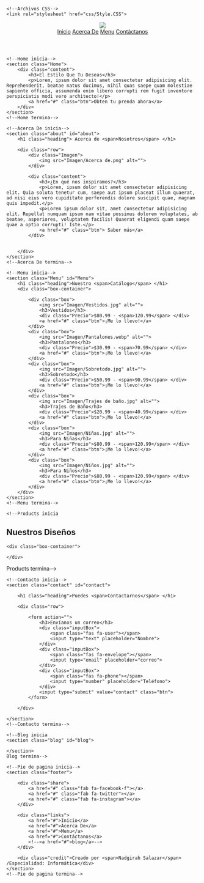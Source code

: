 <!DOCTYPE html>
<html lang="es">
<head>
    <meta charset="UTF-8">
    <meta http-equiv="X-UA-Compatible" content="IE=edge">
    <meta name="viewport" content="width=device-width, initial-scale=1.0">
    <title>Página Web Aruma</title>
    <!--Iconos Font Awesome-->
    <i class="fa-solid fa-shop"></i>
    <link rel="stylesheet" href="https://cdnjs.cloudflare.com/ajax/libs/font-awesome/5.15.4/css/all.min.css">

    <!--Archivos CSS-->
    <link rel="stylesheet" href="css/Style.CSS">

</head>

<body>
    <!--Header empieza-->
    <header class="header">
        <a href="#" class="logo">
            <img src="Imagen/Logo.png">
        </a>
        <nav class="navbar">
            <a href="#Home">Inicio</a>
            <a href="#about">Acerca De</a>
            <a href="#Menu">Menu</a>
           <!-- <a href="#products">Productos</a>-->
            <a href="#contact">Contáctanos</a>
        </nav>
        <div class="icons">
            <div class="fas fa-search" id="search-btn"></div>
            <div class="fas fa-shopping-cart" id="car-btn"></div>
            <div class="fa duotone fa-bars" id="menu-btn"></div>    
        </div>
    </header>
    <!--Header termina-->
    
    <!--Home inicia-->
    <section class="Home">
        <div class="content">
            <h3>El Estilo Que Tu Deseas</h3>
            <p>Lorem, ipsum dolor sit amet consectetur adipisicing elit. Reprehenderit, beatae natus ducimus, nihil quas saepe quam molestiae sapiente officia, assumenda enim libero corrupti rem fugit inventore perspiciatis modi vero architecto!</p>
            <a href="#" class="btn">Obten tu prenda ahora</a>
        </div>
    </section>
    <!--Home termina-->

    <!--Acerca De inicia-->
    <section class="about" id="about">
        <h1 class="heading"> Acerca de <span>Nosotros</span> </h1>

        <div class="row">
            <div class="Imagen">
                <img src="Imagen/Acerca de.png" alt="">
            </div>

            <div class="content">
                <h3>¿En qué nos inspiramos?</h3>
                <p>Lorem, ipsum dolor sit amet consectetur adipisicing elit. Quia soluta tenetur cum, saepe aut ipsum placeat illum quaerat, ad nisi eius vero cupiditate perferendis dolore suscipit quae, magnam quis impedit.</p>
                <p>Lorem ipsum dolor sit, amet consectetur adipisicing elit. Repellat numquam ipsum nam vitae possimus dolorem voluptates, ab beatae, asperiores, voluptatem facilis! Quaerat eligendi quam saepe quae a optio corrupti! Iste.</p>
                <a href="#" class="btn"> Saber más</a>
            </div>

            
        </div>
    </section>
    <!--Acerca De termina-->

    <!--Menu inicia-->
    <section class="Menu" id="Menu">
        <h1 class="heading">Nuestro <span>Catálogo</span> </h1>
        <div class="box-container">

            <div class="box">
                <img src="Imagen/Vestidos.jpg" alt="">
                <h3>Vestidos</h3>
                <div class="Precio">$80.99 - <span>120.99</span> </div>
                <a href="#" class="btn">¡Me lo llevo!</a>
            </div>
            <div class="box">
                <img src="Imagen/Pantalones.webp" alt="">
                <h3>Pantalones</h3>
                <div class="Precio">$30.99 - <span>70.99</span> </div>
                <a href="#" class="btn">¡Me lo llevo!</a>
            </div>
            <div class="box">
                <img src="Imagen/Sobretodo.jpg" alt="">
                <h3>Sobretodo</h3>
                <div class="Precio">$50.99 - <span>90.99</span> </div>
                <a href="#" class="btn">¡Me lo llevo!</a>
            </div>
            <div class="box">
                <img src="Imagen/Trajes de baño.jpg" alt="">
                <h3>Trajes de Baño</h3>
                <div class="Precio">$20.99 - <span>40.99</span> </div>
                <a href="#" class="btn">¡Me lo llevo!</a>
            </div>
            <div class="box">
                <img src="Imagen/Niñas.jpg" alt="">
                <h3>Para Niñas</h3>
                <div class="Precio">$80.99 - <span>120.99</span> </div>
                <a href="#" class="btn">¡Me lo llevo!</a>
            </div>
            <div class="box">
                <img src="Imagen/Niños.jpg" alt="">
                <h3>Para Niños</h3>
                <div class="Precio">$80.99 - <span>120.99</span> </div>
                <a href="#" class="btn">¡Me lo llevo!</a>
            </div>
        </div>
    </section>
    <!--Menu termina-->

    <!--Products inicia
<section class="products" id="Productos">
    <h1 class="heading"> Nuestros <span>Diseños</span> </h1>

    <div class="box-container">

    </div>
</section>
    Products termina-->

    <!--Contacto inicia-->
    <section class="contact" id="contact">

        <h1 class="heading">Puedes <span>Contactarnos</span> </h1>

        <div class="row">

            <form action="">
                <h3>Envíanos un correo</h3>
                <div class="inputBox">
                    <span class="fas fa-user"></span>
                    <input type="text" placeholder="Nombre">
                </div>
                <div class="inputBox">
                    <span class="fas fa-envelope"></span>
                    <input type="email" placeholder="correo">
                </div>
                <div class="inputBox">
                    <span class="fas fa-phone"></span>
                    <input type="number" placeholder="Teléfono">
                </div>
                <input type="submit" value="contact" class="btn">
            </form>

        </div>

    </section>
    <!--Contacto termina-->

    <!--Blog inicia
    <section class="blog" id="blog">

    </section>
    Blog termina-->

    <!--Pie de pagina inicia-->
    <section class="footer">

        <div class="share">
            <a href="#" class="fab fa-facebook-f"></a>
            <a href="#" class="fab fa-twitter"></a>
            <a href="#" class="fab fa-instagram"></a>
        </div>

        <div class="links">
            <a href="#">Inicio</a>
            <a href="#">Acerca De</a>
            <a href="#">Menu</a>
            <a href="#">Contáctanos</a>
            <!--<a href="#">blog</a>-->
        </div>

        <div class="credit">Creado por <span>Nadgirah Salazar</span> /Especialidad: Informática</div>
    </section>
    <!--Pie de pagina termina-->

</body>

</html>
